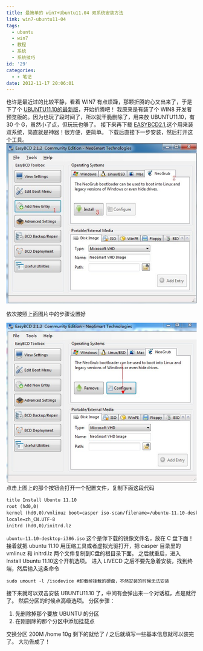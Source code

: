 ```yaml
---
title: 最简单的 win7+Ubuntu11.04 双系统安装方法
link: win7-ubuntu11-04
tags:
  - ubuntu
  - win7
  - 教程
  - 系统
  - 系统技巧
id: '29'
categories:
  - - 笔记
date: 2012-11-17 20:06:01
---
```


也许是最近过的比较平静，看着 WIN7 有点烦躁，那颗折腾的心又出来了，于是下了个 [UBUNTU11.10的最新版](http://61.234.240.71/data1/iso/c38165dbc82d5cd09ab07ffc4b2259e9/ubuntu-11.10-desktop-i386.iso)，开始折腾吧！
我原来是有装了个 WIN8 开发者预览版的。因为也玩了段时间了，所以就干脆删除了，用来放 UBUNTU11.10，有 30 个 G，虽然小了点，但玩玩也够了。
接下来再下载 [EASYBCD2.1](http://software-files-a.cnet.com/s/software/12/30/36/68/EasyBCD%202.1.2.exe?token=1324666693_b95d5a5af9af7a82581c0dc74ddc0435&lop=link&ptype=3001&ontid=2094&siteId=4&edId=3&spi=f563c43494653bb43ccacba5e7284a20&pid=12303668&psid=10556865&&fileName=EasyBCD+2.1.2.exe),这个用来装双系统，简直就是神器！很方便，更简单。
下载后直接下一步安装，然后打开这个工具。
![步骤一](../images/easybsd.jpg "步骤一")

依次按照上面图片中的步骤设置好

![步骤二](../images/easybsd2.jpg "步骤二")
点击上图上的那个按钮会打开一个配置文件，复制下面这段代码

```txt
title Install Ubuntu 11.10
root (hd0,0)
kernel (hd0,0)/vmlinuz boot=casper iso-scan/filename=/ubuntu-11.10-desktop-i386.iso ro quiet splash
locale=zh_CN.UTF-8
initrd (hd0,0)/initrd.lz
```

`ubuntu-11.10-desktop-i386.iso` 这个是你下载的镜像文件名，放在 C 盘下面！
接着就把 ubuntu 11.10 用压缩工具或者虚拟光驱打开，把 casper 目录里的 vmlinuz 和 initrd.lz 两个文件复制到C盘的根目录下面。
之后就重启，进入 Install Ubuntu 11.10这个开机选项。
进入 LIVECD 之后不要先急着安装，找到终端，然后输入这条命令

```shell
sudo umount -l /isodevice #卸载掉挂载的硬盘，不然安装的时候无法安装
```

接下来就可以双击安装 UBUNTU11.10 了，中间有会弹出来一个对话框，点是就行了。
然后分区的时候点高级选项。
分区步骤：

1. 先删除掉那个要放 UBUNTU 的分区
2. 在刚删除的那个分区中添加挂载点

交换分区 200M /home 10g 剩下的就给了 / 之后就填写一些基本信息就可以装完了。 大功告成了！
